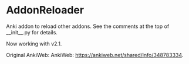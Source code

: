 # AddonReloader

Anki addon to reload other addons. See the comments at the top of \_\_init\_\_.py for details.

Now working with v2.1.

Original AnkiWeb: AnkiWeb: https://ankiweb.net/shared/info/348783334.
